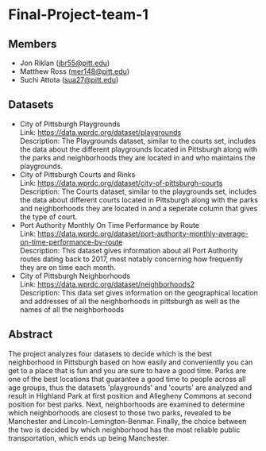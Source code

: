 # Final-Project-team-1
## Members
* Jon Riklan  (jbr55@pitt.edu)
* Matthew Ross (mer148@pitt.edu) 
* Suchi Attota (sua27@pitt.edu)
## Datasets
* City of Pittsburgh Playgrounds  
Link: https://data.wprdc.org/dataset/playgrounds  
Description: The Playgrounds dataset, similar to the courts set, includes the data about the different playgrounds located in Pittsburgh along with the parks and neighborhoods they are located in and who maintains the playgrounds.  
* City of Pittsburgh Courts and Rinks  
Link: https://data.wprdc.org/dataset/city-of-pittsburgh-courts  
Description: The Courts dataset, similar to the playgrounds set, includes the data about different courts located in Pittsburgh along with the parks and neighborhoods they are located in and a seperate column that gives the type of court.  
* Port Authority Monthly On Time Performance by Route  
Link: https://data.wprdc.org/dataset/port-authority-monthly-average-on-time-performance-by-route  
Description: This dataset gives information about all Port Authority routes dating back to 2017, most notably concerning how frequently they are on time each month.
* City of Pittsburgh Neighborhoods  
Link: https://data.wprdc.org/dataset/neighborhoods2  
Description: This data set gives information on the geographical location and addresses of all the neighborhoods in pittsburgh as well as the names of all the neighborhoods
## Abstract
The project analyzes four datasets to decide which is the best neighborhood in Pittsburgh based on how easily and conveniently you can get to a place that is fun and you are sure to have a good time. Parks are one of the best locations that guarantee a good time to people across all age groups, thus the datasets 'playgrounds' and 'courts' are analyzed and result in Highland Park at first position and Allegheny Commons at second position for best parks. Next, neighborhoods are examined to determine which neighborhoods are closest to those two parks, revealed to be Manchester and Lincoln-Lemington-Benmar. Finally, the choice between the two is decided by which neighborhood has the most reliable public transportation, which ends up being Manchester.
